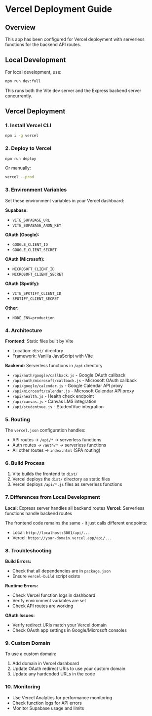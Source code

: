 # Vercel Deployment Guide

## Overview

This app has been configured for Vercel deployment with serverless functions for the backend API routes.

## Local Development

For local development, use:
```bash
npm run dev:full
```

This runs both the Vite dev server and the Express backend server concurrently.

## Vercel Deployment

### 1. Install Vercel CLI
```bash
npm i -g vercel
```

### 2. Deploy to Vercel
```bash
npm run deploy
```

Or manually:
```bash
vercel --prod
```

### 3. Environment Variables

Set these environment variables in your Vercel dashboard:

**Supabase:**
- `VITE_SUPABASE_URL`
- `VITE_SUPABASE_ANON_KEY`

**OAuth (Google):**
- `GOOGLE_CLIENT_ID`
- `GOOGLE_CLIENT_SECRET`

**OAuth (Microsoft):**
- `MICROSOFT_CLIENT_ID`
- `MICROSOFT_CLIENT_SECRET`

**OAuth (Spotify):**
- `VITE_SPOTIFY_CLIENT_ID`
- `SPOTIFY_CLIENT_SECRET`

**Other:**
- `NODE_ENV=production`

### 4. Architecture

**Frontend:** Static files built by Vite
- Location: `dist/` directory
- Framework: Vanilla JavaScript with Vite

**Backend:** Serverless functions in `/api` directory
- `/api/auth/google/callback.js` - Google OAuth callback
- `/api/auth/microsoft/callback.js` - Microsoft OAuth callback
- `/api/google/calendar.js` - Google Calendar API proxy
- `/api/microsoft/calendar.js` - Microsoft Calendar API proxy
- `/api/health.js` - Health check endpoint
- `/api/canvas.js` - Canvas LMS integration
- `/api/studentvue.js` - StudentVue integration

### 5. Routing

The `vercel.json` configuration handles:
- API routes → `/api/*` → serverless functions
- Auth routes → `/auth/*` → serverless functions
- All other routes → `index.html` (SPA routing)

### 6. Build Process

1. Vite builds the frontend to `dist/`
2. Vercel deploys the `dist/` directory as static files
3. Vercel deploys `/api/*.js` files as serverless functions

### 7. Differences from Local Development

**Local:** Express server handles all backend routes
**Vercel:** Serverless functions handle backend routes

The frontend code remains the same - it just calls different endpoints:
- Local: `http://localhost:3001/api/...`
- Vercel: `https://your-domain.vercel.app/api/...`

### 8. Troubleshooting

**Build Errors:**
- Check that all dependencies are in `package.json`
- Ensure `vercel-build` script exists

**Runtime Errors:**
- Check Vercel function logs in dashboard
- Verify environment variables are set
- Check API routes are working

**OAuth Issues:**
- Verify redirect URIs match your Vercel domain
- Check OAuth app settings in Google/Microsoft consoles

### 9. Custom Domain

To use a custom domain:
1. Add domain in Vercel dashboard
2. Update OAuth redirect URIs to use your custom domain
3. Update any hardcoded URLs in the code

### 10. Monitoring

- Use Vercel Analytics for performance monitoring
- Check function logs for API errors
- Monitor Supabase usage and limits 